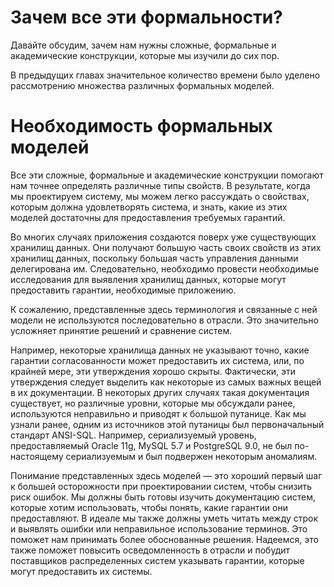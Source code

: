 # Зачем все эти формальности?
Давайте обсудим, зачем нам нужны сложные, формальные и академические конструкции, которые мы изучили до сих пор.

В предыдущих главах значительное количество времени было уделено рассмотрению множества различных формальных моделей.

# Необходимость формальных моделей
Все эти сложные, формальные и академические конструкции помогают нам точнее определять различные типы свойств. В результате, когда мы проектируем систему, мы можем легко рассуждать о свойствах, которым должна удовлетворять система, и знать, какие из этих моделей достаточны для предоставления требуемых гарантий.


Во многих случаях приложения создаются поверх уже существующих хранилищ данных. Они получают большую часть своих свойств из этих хранилищ данных, поскольку большая часть управления данными делегирована им. Следовательно, необходимо провести необходимые исследования для выявления хранилищ данных, которые могут предоставить гарантии, необходимые приложению.

К сожалению, представленные здесь терминология и связанные с ней модели не используются последовательно в отрасли. Это значительно усложняет принятие решений и сравнение систем.

Например, некоторые хранилища данных не указывают точно, какие гарантии согласованности может предоставить их система, или, по крайней мере, эти утверждения хорошо скрыты. Фактически, эти утверждения следует выделить как некоторые из самых важных вещей в их документации. В некоторых других случаях такая документация существует, но различные уровни, которые мы обсуждали ранее, используются неправильно и приводят к большой путанице. Как мы узнали ранее, одним из источников этой путаницы был первоначальный стандарт ANSI-SQL. Например, сериализуемый уровень, предоставляемый Oracle 11g, MySQL 5.7 и PostgreSQL 9.0, не был по-настоящему сериализуемым и был подвержен некоторым аномалиям.

Понимание представленных здесь моделей — это хороший первый шаг к большей осторожности при проектировании систем, чтобы снизить риск ошибок. Мы должны быть готовы изучить документацию систем, которые хотим использовать, чтобы понять, какие гарантии они предоставляют. В идеале мы также должны уметь читать между строк и выявлять ошибки или неправильное использование терминов. Это поможет нам принимать более обоснованные решения. Надеемся, это также поможет повысить осведомленность в отрасли и побудит поставщиков распределенных систем указывать гарантии, которые могут предоставить их системы.